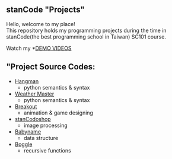 ## stanCode "Projects"
Hello, welcome to my place!\
This repository holds my programming projects during the time in stanCode(the best programming school in Taiwan) SC101 course.

Watch my *[DEMO VIDEOS](https://drive.google.com/drive/folders/1Gi3bn9qPW_gR0ISyGzVPLd5Bztdvd7rF?fbclid=IwAR36BW3v_bHn-Idsh-0_ROSWLwrXOzoervZId25OOzH2LX4b6FCGDfULdDg)


## "Project Source Codes:
* [Hangman](https://github.com/mikelin16/SC-projects/blob/main/collection/hangman/hangman.py)
  * python semantics & syntax
* [Weather Master]()
  * python semantics & syntax
* [Breakout](https://github.com/mikelin16/SC-projects/blob/main/collection/breakout/breakoutgraphics_extentions.py)
  * animation & game designing
* [stanCodoshop](https://github.com/mikelin16/SC-projects/blob/main/collection/stanCodoshop/stanCodoshop.py)
  * image processing 
* [Babyname](https://github.com/mikelin16/SC-projects/blob/main/collection/babygraphics/babygraphics.py)
  * data structure
* [Boggle](https://github.com/mikelin16/SC-projects/blob/main/collection/boggle/boggle.py)
  * recursive functions
